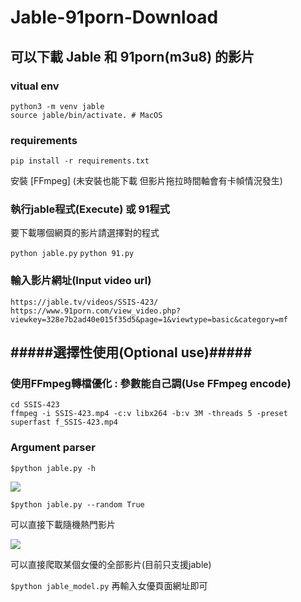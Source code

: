 # Jable-91porn-Download

## 可以下載 Jable 和 91porn(m3u8) 的影片

### vitual env
```
python3 -m venv jable
source jable/bin/activate. # MacOS
```

### requirements
`pip install -r requirements.txt`

安裝 [FFmpeg] (未安裝也能下載 但影片拖拉時間軸會有卡幀情況發生)

### 執行jable程式(Execute) 或 91程式

要下載哪個網頁的影片請選擇對的程式

`python jable.py`    `python 91.py`

### 輸入影片網址(Input video url)
`https://jable.tv/videos/SSIS-423/`     
`https://www.91porn.com/view_video.php?viewkey=328e7b2ad40e015f35d5&page=1&viewtype=basic&category=mf`  

## #####選擇性使用(Optional use)#####

### 使用FFmpeg轉檔優化 : 參數能自己調(Use FFmpeg encode) 
`cd SSIS-423`  
`ffmpeg -i SSIS-423.mp4 -c:v libx264 -b:v 3M -threads 5 -preset superfast f_SSIS-423.mp4`  
  


### Argument parser
`$python jable.py -h`

![](https://i.imgur.com/qgyS5sf.png)

`$python jable.py --random True`

可以直接下載隨機熱門影片

![](https://i.imgur.com/dSsdB7Y.png)

可以直接爬取某個女優的全部影片(目前只支援jable)

`$python jable_model.py`
再輸入女優頁面網址即可

